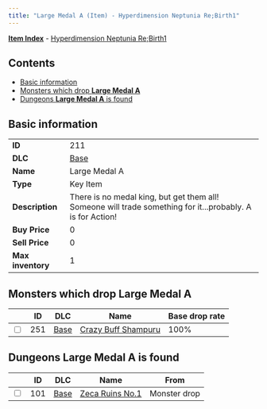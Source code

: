 ```yaml
---
title: "Large Medal A (Item) - Hyperdimension Neptunia Re;Birth1"
---
```


[**Item Index**](/neptunia/rb1/item/index.html) - [Hyperdimension Neptunia Re;Birth1](/neptunia/rb1)

## Contents

- [Basic information](#basic-information)
- [Monsters which drop **Large Medal A**](#monsters-which-drop-large-medal-a)
- [Dungeons **Large Medal A** is found](#dungeons-large-medal-a-is-found)

## Basic information

|   |   |
| -- | -- |
| **ID** | 211 |
| **DLC** | [Base](/neptunia/rb1/dlc/1-base.html) |
| **Name** | Large Medal A |
| **Type** | Key Item |
| **Description** | There is no medal king, but get them all! Someone will trade something for it...probably. A is for Action! |
| **Buy Price** | 0 |
| **Sell Price** | 0 |
| **Max inventory** | 1 |

## Monsters which drop **Large Medal A**

|    | ID | DLC | Name | Base drop rate |
| -- | -- | --- | ---- | -------------- |
| <input type="checkbox" id="rb1-monster-1-251" class="trackbox" /> | 251 | [Base](/neptunia/rb1/dlc/1-base.html) | [Crazy Buff Shampuru](/neptunia/rb1/monster/1-251-crazy-buff-shampuru.html) | 100% |

## Dungeons **Large Medal A** is found

|    | ID | DLC | Name | From |
| -- | -- | --- | ---- | ---- |
| <input type="checkbox" id="rb1-dungeon-1-101" class="trackbox" /> | 101 | [Base](/neptunia/rb1/dlc/1-base.html) | [Zeca Ruins No.1](/neptunia/rb1/dungeon/1-101-zeca-ruins-no-1.html) | Monster drop |